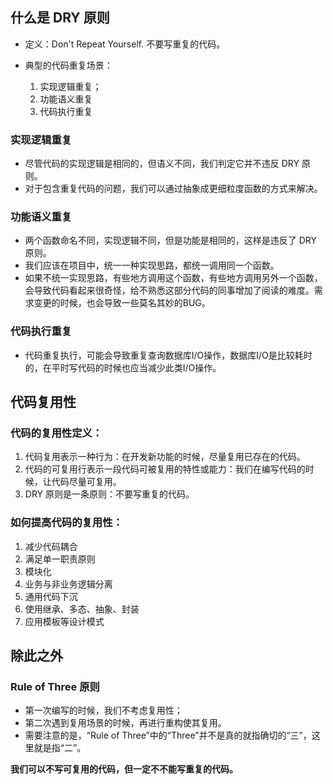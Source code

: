 ## 什么是 DRY 原则
- 定义：Don't Repeat Yourself. 不要写重复的代码。

- 典型的代码重复场景：
  1. 实现逻辑重复；
  2. 功能语义重复
  3. 代码执行重复

### 实现逻辑重复
- 尽管代码的实现逻辑是相同的，但语义不同，我们判定它并不违反 DRY 原则。
- 对于包含重复代码的问题，我们可以通过抽象成更细粒度函数的方式来解决。

### 功能语义重复
- 两个函数命名不同，实现逻辑不同，但是功能是相同的，这样是违反了 DRY 原则。
- 我们应该在项目中，统一一种实现思路，都统一调用同一个函数。
- 如果不统一实现思路，有些地方调用这个函数，有些地方调用另外一个函数，会导致代码看起来很奇怪，给不熟悉这部分代码的同事增加了阅读的难度。需求变更的时候，也会导致一些莫名其妙的BUG。

### 代码执行重复
- 代码重复执行，可能会导致重复查询数据库I/O操作，数据库I/O是比较耗时的，在平时写代码的时候也应当减少此类I/O操作。

## 代码复用性
### 代码的复用性定义：
1. 代码复用表示一种行为：在开发新功能的时候，尽量复用已存在的代码。
2. 代码的可复用行表示一段代码可被复用的特性或能力：我们在编写代码的时候，让代码尽量可复用。
3. DRY 原则是一条原则：不要写重复的代码。

### 如何提高代码的复用性：
1. 减少代码耦合
2. 满足单一职责原则
3. 模块化
4. 业务与非业务逻辑分离
5. 通用代码下沉
6. 使用继承、多态、抽象、封装
7. 应用模板等设计模式

## 除此之外
### Rule of Three 原则
- 第一次编写的时候，我们不考虑复用性；
- 第二次遇到复用场景的时候，再进行重构使其复用。
- 需要注意的是，“Rule of Three”中的“Three”并不是真的就指确切的“三”，这里就是指“二”。

**我们可以不写可复用的代码，但一定不不能写重复的代码。**